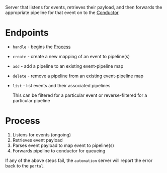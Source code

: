 Server that listens for events, retrieves their payload, and then forwards the appropriate pipeline for that event on to the [Conductor](../conductor/README.md)

# Endpoints

- `handle` - begins the [Process](#process)
- `create` - create a new mapping of an event to pipeline(s)
- `add` - add a pipeline to an existing event-pipeline map
- `delete` - remove a pipeline from an existing event-pipeline map
- `list` - list events and their associated pipelines

  This can be filtered for a particular event or reverse-filtered for a particular pipeline

# Process

1. Listens for events (ongoing)
2. Retrieves event payload
3. Parses event payload to map event to pipeline(s)
4. Forwards pipeline to conductor for queueing

If any of the above steps fail, the `automation` server will report the error back to the `portal`.
